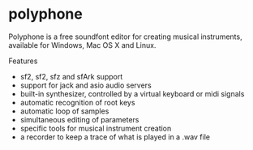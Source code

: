 # polyphone

Polyphone is a free soundfont editor for creating musical instruments, available for Windows, Mac OS X and Linux.

Features

 * sf2, sf2, sfz and sfArk support
 * support for jack and asio audio servers
 * built-in synthesizer, controlled by a virtual keyboard or midi signals
 * automatic recognition of root keys
 * automatic loop of samples
 * simultaneous editing of parameters
 * specific tools for musical instrument creation
 * a recorder to keep a trace of what is played in a .wav file
